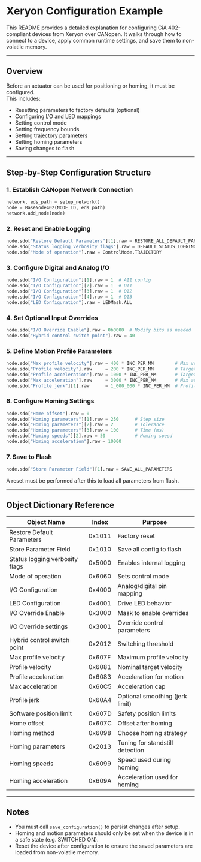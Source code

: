 # Xeryon Configuration Example

This README provides a detailed explanation for configuring CiA 402-compliant devices from Xeryon over CANopen. It walks through how to connect to a device, apply common runtime settings, and save them to non-volatile memory.

---

## Overview

Before an actuator can be used for positioning or homing, it must be configured.<br>
This includes:
* Resetting parameters to factory defaults (optional)
* Configuring I/O and LED mappings
* Setting control mode
* Setting frequency bounds
* Setting trajectory parameters
* Setting homing parameters
* Saving changes to flash

---

## Step-by-Step Configuration Structure

### 1. Establish CANopen Network Connection

```python
network, eds_path = setup_network()
node = BaseNode402(NODE_ID, eds_path)
network.add_node(node)
```

### 2. Reset and Enable Logging

```python
node.sdo["Restore Default Parameters"][1].raw = RESTORE_ALL_DEFAULT_PARAMETERS
node.sdo["Status logging verbosity flags"].raw = DEFAULT_STATUS_LOGGING
node.sdo["Mode of operation"].raw = ControlMode.TRAJECTORY
```

### 3. Configure Digital and Analog I/O

```python
node.sdo["I/O Configuration"][1].raw = 1  # AI1 config
node.sdo["I/O Configuration"][2].raw = 1  # DI1
node.sdo["I/O Configuration"][3].raw = 1  # DI2
node.sdo["I/O Configuration"][4].raw = 1  # DI3
node.sdo["LED Configuration"].raw = LEDMask.ALL
```

### 4. Set Optional Input Overrides

```python
node.sdo["I/O Override Enable"].raw = 0b0000  # Modify bits as needed
node.sdo["Hybrid control switch point"].raw = 40
```

### 5. Define Motion Profile Parameters

```python
node.sdo["Max profile velocity"].raw = 400 * INC_PER_MM        # Max velocity (inc/s)         | 400 mm/s
node.sdo["Profile velocity"].raw     = 200 * INC_PER_MM        # Target velocity (inc/s)      | 200 mm/s
node.sdo["Profile acceleration"].raw = 1000 * INC_PER_MM       # Target acceleration (inc/s²) | 1000 mm/s²
node.sdo["Max acceleration"].raw     = 3000 * INC_PER_MM       # Max acceleration (inc/s²)    | 3000 mm/s²
node.sdo["Profile jerk"][1].raw      = 1_000_000 * INC_PER_MM  # Profile Jerk (inc/s³)        | 1_000_000 mm/s³
```

### 6. Configure Homing Settings

```python
node.sdo["Home offset"].raw = 0
node.sdo["Homing parameters"][1].raw = 250      # Step size
node.sdo["Homing parameters"][2].raw = 2        # Tolerance
node.sdo["Homing parameters"][3].raw = 100      # Time (ms)
node.sdo["Homing speeds"][2].raw = 50           # Homing speed
node.sdo["Homing acceleration"].raw = 10000
```

### 7. Save to Flash

```python
node.sdo["Store Parameter Field"][1].raw = SAVE_ALL_PARAMETERS
```

A reset must be performed after this to load all parameters from flash.

---

## Object Dictionary Reference

| Object Name                    | Index  | Purpose                         |
| ------------------------------ | ------ | ------------------------------- |
| Restore Default Parameters     | 0x1011 | Factory reset                   |
| Store Parameter Field          | 0x1010 | Save all config to flash        |
| Status logging verbosity flags | 0x5000 | Enables internal logging        |
| Mode of operation              | 0x6060 | Sets control mode               |
| I/O Configuration              | 0x4000 | Analog/digital pin mapping      |
| LED Configuration              | 0x4001 | Drive LED behavior              |
| I/O Override Enable            | 0x3000 | Mask to enable overrides        |
| I/O Override settings          | 0x3001 | Override control parameters     |
| Hybrid control switch point    | 0x2012 | Switching threshold             |
| Max profile velocity           | 0x607F | Maximum profile velocity        |
| Profile velocity               | 0x6081 | Nominal target velocity         |
| Profile acceleration           | 0x6083 | Acceleration for motion         |
| Max acceleration               | 0x60C5 | Acceleration cap                |
| Profile jerk                   | 0x60A4 | Optional smoothing (jerk limit) |
| Software position limit        | 0x607D | Safety position limits          |
| Home offset                    | 0x607C | Offset after homing             |
| Homing method                  | 0x6098 | Choose homing strategy          |
| Homing parameters              | 0x2013 | Tuning for standstill detection |
| Homing speeds                  | 0x6099 | Speed used during homing        |
| Homing acceleration            | 0x609A | Acceleration used for homing    |

---

## Notes

* You must call `save_configuration()` to persist changes after setup.
* Homing and motion parameters should only be set when the device is in a safe state (e.g. SWITCHED ON).
* Reset the device after configuration to ensure the saved parameters are loaded from non-volatile memory.
